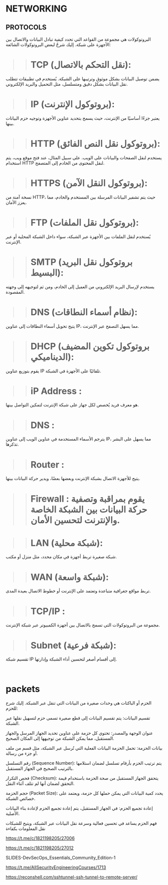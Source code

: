 # NETWORKING

## PROTOCOLS

البروتوكولات هي مجموعة من القواعد التي تحدد كيفية تبادل البيانات والاتصال بين الأجهزة على شبكة. إليك شرحٌ لبعض البروتوكولات الشائعة:

>># TCP (نقل التحكم بالاتصال):
 يضمن توصيل البيانات بشكل موثوق وترتيبها على الشبكة. يُستخدم في تطبيقات تتطلب نقل البيانات بشكل دقيق ومتسلسل، مثل التحميل والبريد الإلكتروني.

>> # IP (بروتوكول الإنترنت): 
يعتبر جزءًا أساسيًا من الإنترنت، حيث يسمح بتحديد عناوين الأجهزة وتوجيه حزم البيانات بينها.

>> # HTTP (بروتوكول نقل النص الفائق):
 يستخدم لنقل الصفحات والبيانات على الويب. على سبيل المثال، عند فتح موقع ويب، يتم استخدام HTTP لنقل المحتوى من الخادم إلى المتصفح.

>> # HTTPS (بروتوكول النقل الآمن):
 نسخة آمنة من HTTP، حيث يتم تشفير البيانات المرسلة بين المستخدم والخادم، مما يعزز الأمان.

>> # FTP (بروتوكول نقل الملفات):
 يُستخدم لنقل الملفات بين الأجهزة عبر الشبكة، سواء داخل الشبكة المحلية أو عبر الإنترنت.

>> # SMTP (بروتوكول نقل البريد البسيط): 
يستخدم لإرسال البريد الإلكتروني من العميل إلى الخادم، ومن ثم لتوجيهه إلى وجهته المقصودة.

>> # DNS (نظام أسماء النطاقات):
 يتيح تحويل أسماء النطاقات إلى عناوين IP، مما يسهل التصفح عبر الإنترنت.

>> # DHCP (بروتوكول تكوين المضيف الديناميكي):
 يقوم بتوزيع عناوين IP تلقائيًا على الأجهزة في الشبكة.

>> # iP Address :
 هو معرف فريد يُخصص لكل جهاز على شبكة الإنترنت لتمكين التواصل بينها.

>> # DNS : 
يترجم الأسماء المستخدمة في عناوين الويب إلى عناوين IP، مما يسهل على البشر تذكرها.

>> # Router :
 يتيح للأجهزة الاتصال بشبكة الإنترنت وبعضها بعضًا، ويدير حركة البيانات بينها.

>> # Firewall : يقوم بمراقبة وتصفية حركة البيانات بين الشبكة الخاصة والإنترنت لتحسين الأمان.

>> # LAN (شبكة محلية):
 شبكة صغيرة تربط أجهزة في مكان محدد، مثل منزل أو مكتب.

>> # WAN (شبكة واسعة):
 تربط مواقع جغرافية متباعدة وتعتمد على الإنترنت أو خطوط الاتصال بعيدة المدى.

>> # TCP/IP :
 مجموعة من البروتوكولات التي تسمح بالاتصال بين أجهزة الكمبيوتر عبر شبكة الإنترنت.

>> # Subnet (شبكة فرعية): 
تقسيم شبكة IP إلى أقسام أصغر لتحسين أداء الشبكة وإدارتها.

<br>

# packets

الحزم أو الباكتات هي وحدات صغيرة من البيانات التي تنقل عبر الشبكة. إليك شرح للحزم:

تقسيم البيانات: يتم تقسيم البيانات إلى قطع صغيرة تسمى حزم لتسهيل نقلها عبر الشبكة.

عنوان الوجهة والمصدر: تحتوي كل حزمة على عناوين تحديد الجهاز المرسل والجهاز المستقبل، مما يمكن الشبكة من توجيهها إلى المكان الصحيح.

بيانات الحزمة: تحمل الحزمة البيانات الفعلية التي تُرسل عبر الشبكة، مثل قسم من ملف أو جزء من رسالة.

رقم التسلسل (Sequence Number): يتم ترتيب الحزم بأرقام تسلسل لضمان استلامها بالترتيب الصحيح في الجهاز المستقبل.

فحص التكرار (Checksum): يتحقق الجهاز المستقبل من صحة الحزمة باستخدام قيمة التحقق لضمان أنها لم تتلف أثناء النقل.

حجم الحزمة (Packet Size): يحدد كمية البيانات التي يمكن حملها كل حزمة، ويعتمد على خصائص الشبكة.

إعادة تجميع الحزم: في الجهاز المستقبل، يتم إعادة تجميع الحزم لإعادة بناء البيانات الأصلية.

فهم الحزم يساعد في تحسين فعالية وسرعة نقل البيانات عبر الشبكة، ويتيح للشبكات نقل المعلومات بكفاءة

https://t.me/c/1821198205/27006

https://t.me/c/1821198205/27012


SLIDES-DevSecOps_Essentials_Community_Edition-1


https://t.me/AllSecurityEngineeringCourses/1713

https://reconshell.com/sshtunnel-ssh-tunnel-to-remote-server/
